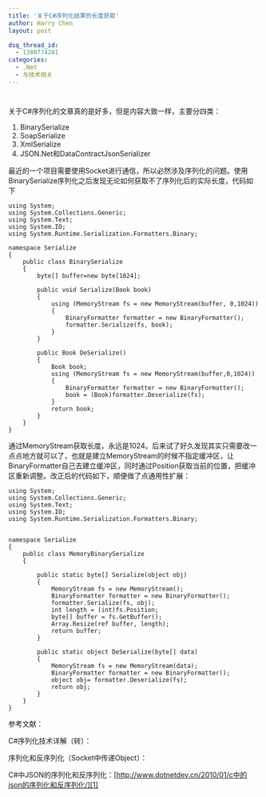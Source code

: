 ```yaml
---
title: '关于C#序列化结果的长度获取'
author: Harry Chen
layout: post

dsq_thread_id:
  - 1380774281
categories:
  - .Net
  - 与技术相关
---
```

# 

关于C#序列化的文章真的是好多，但是内容大致一样，主要分四类：

  1. BinarySerialize
  2. SoapSerialize
  3. XmlSerialize
  4. JSON.Net和DataContractJsonSerializer

最近的一个项目需要使用Socket进行通信，所以必然涉及序列化的问题。使用BinarySerialize序列化之后发现无论如何获取不了序列化后的实际长度，代码如下


    using System;
    using System.Collections.Generic;
    using System.Text;
    using System.IO;
    using System.Runtime.Serialization.Formatters.Binary;

    namespace Serialize
    {
        public class BinarySerialize
        {
            byte[] buffer=new byte[1024];

            public void Serialize(Book book)
            {
                using (MemoryStream fs = new MemoryStream(buffer, 0,1024))
                {
                    BinaryFormatter formatter = new BinaryFormatter();
                    formatter.Serialize(fs, book);
                }
            }

            public Book DeSerialize()
            {
                Book book;
                using (MemoryStream fs = new MemoryStream(buffer,0,1024))
                {
                    BinaryFormatter formatter = new BinaryFormatter();
                    book = (Book)formatter.Deserialize(fs);
                }
                return book;
            }
        }
    }

通过MemoryStream获取长度，永远是1024。后来试了好久发现其实只需要改一点点地方就可以了，也就是建立MemoryStream的时候不指定缓冲区，让BinaryFormatter自己去建立缓冲区，同时通过Position获取当前的位置，把缓冲区重新调整。改正后的代码如下，顺便做了点通用性扩展：


    using System;
    using System.Collections.Generic;
    using System.Text;
    using System.IO;
    using System.Runtime.Serialization.Formatters.Binary;


    namespace Serialize
    {
        public class MemoryBinarySerialize
        {

            public static byte[] Serialize(object obj)
            {
                MemoryStream fs = new MemoryStream();
                BinaryFormatter formatter = new BinaryFormatter();
                formatter.Serialize(fs, obj);
                int length = (int)fs.Position;
                byte[] buffer = fs.GetBuffer();
                Array.Resize(ref buffer, length);
                return buffer;
            }

            public static object DeSerialize(byte[] data)
            {
                MemoryStream fs = new MemoryStream(data);
                BinaryFormatter formatter = new BinaryFormatter();
                object obj= formatter.Deserialize(fs);
                return obj;
            }
        }
    }

参考文献：

C#序列化技术详解（转）：

序列化和反序列化（Socket中传递Object）：

C#中JSON的序列化和反序列化：[http://www.dotnetdev.cn/2010/01/c中的json的序列化和反序列化/][1]

   [1]: http://www.dotnetdev.cn/2010/01/c%E4%B8%AD%E7%9A%84json%E7%9A%84%E5%BA%8F%E5%88%97%E5%8C%96%E5%92%8C%E5%8F%8D%E5%BA%8F%E5%88%97%E5%8C%96/
